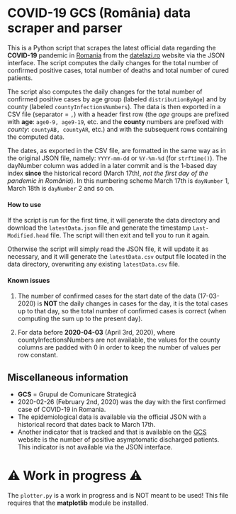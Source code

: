 COVID-19 GCS (România) data scraper and parser
==============================================

This is a Python script that scrapes the latest official data regarding the **COVID-19** pandemic in [Romania](https://stirioficiale.ro/informatii)
from the [datelazi.ro](https://datelazi.ro) website via the JSON interface. The script computes the daily changes
for the total number of confirmed positive cases, total number of deaths and total number of cured patients.

The script also computes the daily changes for the total number of confirmed positive cases
by age group (labeled `distributionByAge`) and by county (labeled `countyInfectionsNumbers`).
The data is then exported in a CSV file (separator = `,`) with a header first row (the *age* groups
are prefixed with **age**: `age0-9, age9-19`, etc. and the **county** numbers are prefixed with
*county*: `countyAB, countyAR`, etc.) and with the subsequent rows containing the computed data.

The dates, as exported in the CSV file, are formatted in the same way as in the original JSON file,
namely: `YYYY-mm-dd` or `%Y-%m-%d` (for `strftime()`). The dayNumber column was added in a later commit
and is the 1-based day index **since** the historical record (March 17th!, *not the first day of the pandemic in România*).
In this numbering scheme March 17th is `dayNumber` 1, March 18th is `dayNumber` 2 and so on.

#### How to use

If the script is run for the first time, it will generate the data directory and download the `latestData.json` file
and generate the timestamp `Last-Modified.head` file. The script will then exit and tell you to run it again.

Otherwise the script will simply read the JSON file, it will update it as necessary, and it will generate the
`latestData.csv` output file located in the data directory, overwriting any existing `latestData.csv` file.

#### Known issues

1. The number of confirmed cases for the start date of the data (17-03-2020) is **NOT** the daily changes
in cases for the day, it is the total cases up to that day, so the total number of confirmed cases is correct
(when computing the sum up to the present day).

2. For data before **2020-04-03** (April 3rd, 2020), where countyInfectionsNumbers are not available, the values for the county columns
are padded with 0 in order to keep the number of values per row constant. 

Miscellaneous information
-------------------------

* **GCS** = Grupul de Comunicare Strategică
* 2020-02-26 (February 2nd, 2020) was the day with the first confirmed case of COVID-19 in Romania.
* The epidemiological data is available via the official JSON with a historical record that dates back to March 17th.
* Another indicator that is tracked and that is available on the [GCS](https://stirioficiale.ro/informatii) website is the number of positive asymptomatic discharged patients. This indicator is not available via the JSON interface.

# ⚠️ Work in progress ⚠️
The `plotter.py` is a work in progress and is NOT meant to be used!
This file requires that the **matplotlib** module be installed.
